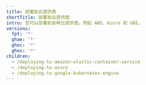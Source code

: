 ```yaml
---
title: 部署到云提供商
shortTitle: 部署到云提供商
intro: 您可以部署到各种云提供商，例如 AWS、Azure 和 GKE。
versions:
  fpt: '*'
  ghae: '*'
  ghec: '*'
  ghes: '*'
children:
  - /deploying-to-amazon-elastic-container-service
  - /deploying-to-azure
  - /deploying-to-google-kubernetes-engine
---
```


